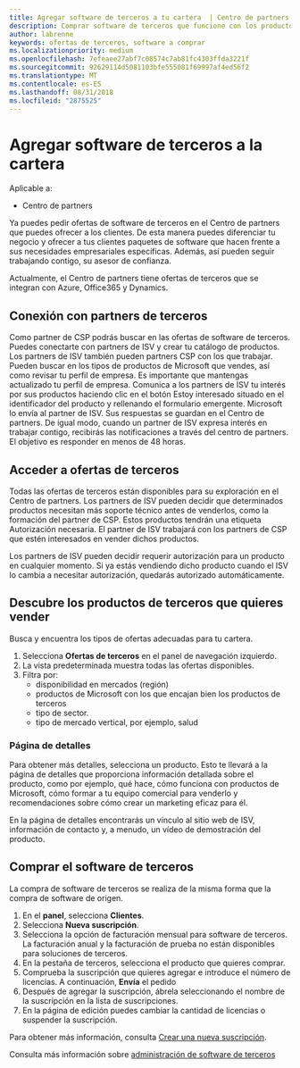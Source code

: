 ```yaml
---
title: Agregar software de terceros a tu cartera  | Centro de partners
description: Comprar software de terceros que funcione con los productos de Microsoft
author: labrenne
keywords: ofertas de terceros, software a comprar
ms.localizationpriority: medium
ms.openlocfilehash: 7efeaee27abf7c08574c7ab81fc4303ffda3221f
ms.sourcegitcommit: 92629114d5081103bfe555081f69997af4ed56f2
ms.translationtype: MT
ms.contentlocale: es-ES
ms.lasthandoff: 08/31/2018
ms.locfileid: "2875525"
---
```

# <a name="add-third-party-software-to-your-portfolio"></a>Agregar software de terceros a la cartera

Aplicable a:

- Centro de partners

Ya puedes pedir ofertas de software de terceros en el Centro de partners que puedes ofrecer a los clientes. De esta manera puedes diferenciar tu negocio y ofrecer a tus clientes paquetes de software que hacen frente a sus necesidades empresariales específicas. Además, así pueden seguir trabajando contigo, su asesor de confianza.

Actualmente, el Centro de partners tiene ofertas de terceros que se integran con Azure, Office365 y Dynamics. 

## <a name="connecting-with-third-party-partners"></a>Conexión con partners de terceros
 
Como partner de CSP podrás buscar en las ofertas de software de terceros. Puedes conectarte con partners de ISV y crear tu catálogo de productos. Los partners de ISV también pueden partners CSP con los que trabajar. Pueden buscar en los tipos de productos de Microsoft que vendes, así como revisar tu perfil de empresa. Es importante que mantengas actualizado tu perfil de empresa. Comunica a los partners de ISV tu interés por sus productos haciendo clic en el botón Estoy interesado situado en el identificador del producto y rellenando el formulario emergente. Microsoft lo envía al partner de ISV. Sus respuestas se guardan en el Centro de partners. De igual modo, cuando un partner de ISV expresa interés en trabajar contigo, recibirás las notificaciones a través del centro de partners. El objetivo es responder en menos de 48 horas.

## <a name="access-to-third-party-offers"></a>Acceder a ofertas de terceros

Todas las ofertas de terceros están disponibles para su exploración en el Centro de partners. Los partners de ISV pueden decidir que determinados productos necesitan más soporte técnico antes de venderlos, como la formación del partner de CSP. Estos productos tendrán una etiqueta Autorización necesaria. El partner de ISV trabajará con los partners de CSP que estén interesados en vender dichos productos. 

Los partners de ISV pueden decidir requerir autorización para un producto en cualquier momento. Si ya estás vendiendo dicho producto cuando el ISV lo cambia a necesitar autorización, quedarás autorizado automáticamente.

## <a name="discover-third-party-products-you-want-to-sell"></a>Descubre los productos de terceros que quieres vender

Busca y encuentra los tipos de ofertas adecuadas para tu cartera. 

1. Selecciona **Ofertas de terceros** en el panel de navegación izquierdo.
2. La vista predeterminada muestra todas las ofertas disponibles.
3. Filtra por:
    - disponibilidad en mercados (región)
    - productos de Microsoft con los que encajan bien los productos de terceros
    - tipo de sector.
    - tipo de mercado vertical, por ejemplo, salud

### <a name="the-details-page"></a>Página de detalles

Para obtener más detalles, selecciona un producto. Esto te llevará a la página de detalles que proporciona información detallada sobre el producto, como por ejemplo, qué hace, cómo funciona con productos de Microsoft, cómo formar a tu equipo comercial para venderlo y recomendaciones sobre cómo crear un marketing eficaz para él.

En la página de detalles encontrarás un vínculo al sitio web de ISV, información de contacto y, a menudo, un vídeo de demostración del producto. 

## <a name="purchase-the-third-party-software"></a>Comprar el software de terceros

La compra de software de terceros se realiza de la misma forma que la compra de software de origen. 

1. En el **panel**, selecciona **Clientes**.
2. Selecciona **Nueva suscripción**.
3. Selecciona la opción de facturación mensual para software de terceros. La facturación anual y la facturación de prueba no están disponibles para soluciones de terceros.
4. En la pestaña de terceros, selecciona el producto que quieres comprar.
5. Comprueba la suscripción que quieres agregar e introduce el número de licencias. A continuación, **Envía** el pedido
6. Después de agregar la suscripción, ábrela seleccionando el nombre de la suscripción en la lista de suscripciones.
7. En la página de edición puedes cambiar la cantidad de licencias o suspender la suscripción.

Para obtener más información, consulta [Crear una nueva suscripción](create-a-new-subscription.md).

Consulta más información sobre [administración de software de terceros](third-party-help.md)  